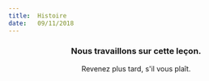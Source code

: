```yaml
---
title:  Histoire
date:   09/11/2018
---
```


### <center>Nous travaillons sur cette leçon.</center>
<center>Revenez plus tard, s'il vous plaît.</center>